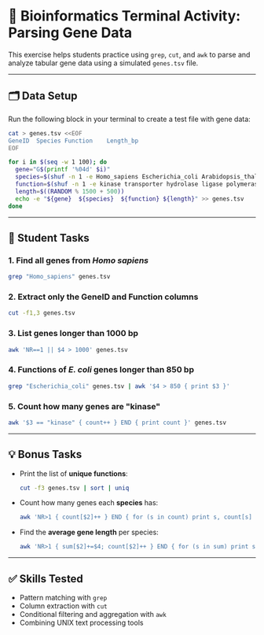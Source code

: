 # 🧬 Bioinformatics Terminal Activity: Parsing Gene Data

This exercise helps students practice using `grep`, `cut`, and `awk` to parse and analyze tabular gene data using a simulated `genes.tsv` file.

---

## 🗂️ Data Setup

Run the following block in your terminal to create a test file with gene data:

```bash
cat > genes.tsv <<EOF
GeneID	Species	Function	Length_bp
EOF

for i in $(seq -w 1 100); do
  gene="G$(printf '%04d' $i)"
  species=$(shuf -n 1 -e Homo_sapiens Escherichia_coli Arabidopsis_thaliana Saccharomyces_cerevisiae Mus_musculus)
  function=$(shuf -n 1 -e kinase transporter hydrolase ligase polymerase synthetase)
  length=$((RANDOM % 1500 + 500))
  echo -e "${gene}	${species}	${function}	${length}" >> genes.tsv
done
```

---

## 🎯 Student Tasks

### 1. **Find all genes from *Homo sapiens***
```bash
grep "Homo_sapiens" genes.tsv
```

### 2. **Extract only the GeneID and Function columns**
```bash
cut -f1,3 genes.tsv
```

### 3. **List genes longer than 1000 bp**
```bash
awk 'NR==1 || $4 > 1000' genes.tsv
```

### 4. **Functions of *E. coli* genes longer than 850 bp**
```bash
grep "Escherichia_coli" genes.tsv | awk '$4 > 850 { print $3 }'
```

### 5. **Count how many genes are "kinase"**
```bash
awk '$3 == "kinase" { count++ } END { print count }' genes.tsv
```

---

## 💡 Bonus Tasks

- Print the list of **unique functions**:
  ```bash
  cut -f3 genes.tsv | sort | uniq
  ```

- Count how many genes each **species** has:
  ```bash
  awk 'NR>1 { count[$2]++ } END { for (s in count) print s, count[s] }' genes.tsv
  ```

- Find the **average gene length** per species:
  ```bash
  awk 'NR>1 { sum[$2]+=$4; count[$2]++ } END { for (s in sum) print s, sum[s]/count[s] }' genes.tsv
  ```

---

## ✅ Skills Tested

- Pattern matching with `grep`
- Column extraction with `cut`
- Conditional filtering and aggregation with `awk`
- Combining UNIX text processing tools
